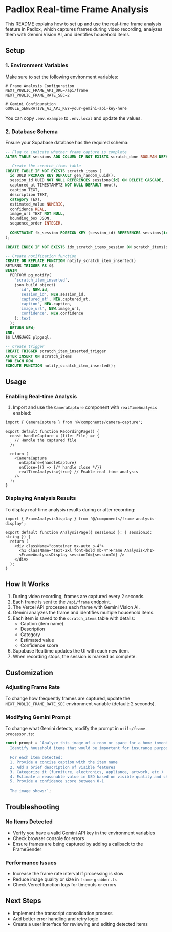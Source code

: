 # Padlox Real-time Frame Analysis

This README explains how to set up and use the real-time frame analysis feature in Padlox, which captures frames during video recording, analyzes them with Gemini Vision AI, and identifies household items.

## Setup

### 1. Environment Variables

Make sure to set the following environment variables:

```
# Frame Analysis Configuration
NEXT_PUBLIC_FRAME_API_URL=/api/frame
NEXT_PUBLIC_FRAME_RATE_SEC=2

# Gemini Configuration
GOOGLE_GENERATIVE_AI_API_KEY=your-gemini-api-key-here
```

You can copy `.env.example` to `.env.local` and update the values.

### 2. Database Schema

Ensure your Supabase database has the required schema:

```sql
-- Flag to indicate whether frame capture is complete
ALTER TABLE sessions ADD COLUMN IF NOT EXISTS scratch_done BOOLEAN DEFAULT FALSE;

-- Create the scratch_items table
CREATE TABLE IF NOT EXISTS scratch_items (
  id UUID PRIMARY KEY DEFAULT gen_random_uuid(),
  session_id UUID NOT NULL REFERENCES sessions(id) ON DELETE CASCADE,
  captured_at TIMESTAMPTZ NOT NULL DEFAULT now(),
  caption TEXT,
  description TEXT,
  category TEXT,
  estimated_value NUMERIC,
  confidence REAL,
  image_url TEXT NOT NULL,
  bounding_box JSON,
  sequence_order INTEGER,
  
  CONSTRAINT fk_session FOREIGN KEY (session_id) REFERENCES sessions(id)
);

CREATE INDEX IF NOT EXISTS idx_scratch_items_session ON scratch_items(session_id);

-- Create notification function
CREATE OR REPLACE FUNCTION notify_scratch_item_inserted()
RETURNS TRIGGER AS $$
BEGIN
  PERFORM pg_notify(
    'scratch_item_inserted',
    json_build_object(
      'id', NEW.id,
      'session_id', NEW.session_id,
      'captured_at', NEW.captured_at,
      'caption', NEW.caption,
      'image_url', NEW.image_url,
      'confidence', NEW.confidence
    )::text
  );
  RETURN NEW;
END;
$$ LANGUAGE plpgsql;

-- Create trigger
CREATE TRIGGER scratch_item_inserted_trigger
AFTER INSERT ON scratch_items
FOR EACH ROW
EXECUTE FUNCTION notify_scratch_item_inserted();
```

## Usage

### Enabling Real-time Analysis

1. Import and use the `CameraCapture` component with `realTimeAnalysis` enabled:

```tsx
import { CameraCapture } from '@/components/camera-capture';

export default function RecordingPage() {
  const handleCapture = (file: File) => {
    // Handle the captured file
  };
  
  return (
    <CameraCapture
      onCapture={handleCapture}
      onClose={() => {/* handle close */}}
      realTimeAnalysis={true} // Enable real-time analysis
    />
  );
}
```

### Displaying Analysis Results

To display real-time analysis results during or after recording:

```tsx
import { FrameAnalysisDisplay } from '@/components/frame-analysis-display';

export default function AnalysisPage({ sessionId }: { sessionId: string }) {
  return (
    <div className="container mx-auto p-4">
      <h1 className="text-2xl font-bold mb-4">Frame Analysis</h1>
      <FrameAnalysisDisplay sessionId={sessionId} />
    </div>
  );
}
```

## How It Works

1. During video recording, frames are captured every 2 seconds.
2. Each frame is sent to the `/api/frame` endpoint.
3. The Vercel API processes each frame with Gemini Vision AI.
4. Gemini analyzes the frame and identifies multiple household items.
5. Each item is saved to the `scratch_items` table with details:
   - Caption (item name)
   - Description
   - Category
   - Estimated value
   - Confidence score
6. Supabase Realtime updates the UI with each new item.
7. When recording stops, the session is marked as complete.

## Customization

### Adjusting Frame Rate

To change how frequently frames are captured, update the `NEXT_PUBLIC_FRAME_RATE_SEC` environment variable (default: 2 seconds).

### Modifying Gemini Prompt

To change what Gemini detects, modify the prompt in `utils/frame-processor.ts`:

```typescript
const prompt = `Analyze this image of a room or space for a home inventory system.
  Identify household items that would be important for insurance purposes.
  
  For each item detected:
  1. Provide a concise caption with the item name
  2. Add a brief description of visible features
  3. Categorize it (furniture, electronics, appliance, artwork, etc.)
  4. Estimate a reasonable value in USD based on visible quality and characteristics
  5. Provide a confidence score between 0-1
  
  The image shows:`;
```

## Troubleshooting

### No Items Detected

- Verify you have a valid Gemini API key in the environment variables
- Check browser console for errors
- Ensure frames are being captured by adding a callback to the FrameSender

### Performance Issues

- Increase the frame rate interval if processing is slow
- Reduce image quality or size in `frame-grabber.ts`
- Check Vercel function logs for timeouts or errors

## Next Steps

- Implement the transcript consolidation process
- Add better error handling and retry logic
- Create a user interface for reviewing and editing detected items 